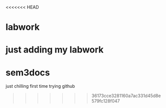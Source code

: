 <<<<<<< HEAD
# labwork
just adding my labwork
=======
# sem3docs

just chilling first time trying github
>>>>>>> 36173cce3281160a7ac331d45d8e579fc128f047
